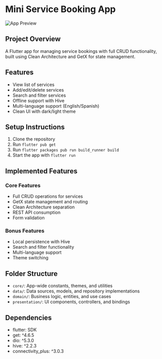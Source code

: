 # Mini Service Booking App

![App Preview](assets/videos/app.gif)

## Project Overview
A Flutter app for managing service bookings with full CRUD functionality, built using Clean Architecture and GetX for state management.

## Features
- View list of services
- Add/edit/delete services
- Search and filter services
- Offline support with Hive
- Multi-language support (English/Spanish)
- Clean UI with dark/light theme

## Setup Instructions
1. Clone the repository
2. Run `flutter pub get`
3. Run `flutter packages pub run build_runner build`
4. Start the app with `flutter run`

## Implemented Features
### Core Features
- Full CRUD operations for services
- GetX state management and routing
- Clean Architecture separation
- REST API consumption
- Form validation

### Bonus Features
- Local persistence with Hive
- Search and filter functionality
- Multi-language support
- Theme switching

## Folder Structure
- `core/`: App-wide constants, themes, and utilities
- `data/`: Data sources, models, and repository implementations
- `domain/`: Business logic, entities, and use cases
- `presentation/`: UI components, controllers, and bindings

## Dependencies
- flutter: SDK
- get: ^4.6.5
- dio: ^5.3.0
- hive: ^2.2.3
- connectivity_plus: ^3.0.3